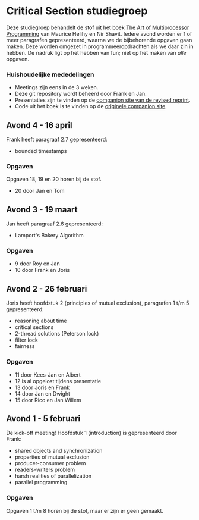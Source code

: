 Critical Section studiegroep
==========
Deze studiegroep behandelt de stof uit het boek [The Art of Multiprocessor
Programming](amzn.com/0123973376) van Maurice Helihy en Nir Shavit. Iedere
avond worden er 1 of meer paragrafen gepresenteerd, waarna we de bijbehorende
opgaven gaan maken. Deze worden omgezet in programmeeropdrachten als we daar
zin in hebben. De nadruk ligt op het hebben van fun; niet op het maken van
*alle* opgaven.

### Huishoudelijke mededelingen

- Meetings zijn eens in de 3 weken.
- Deze git repository wordt beheerd door Frank en Jan.
- Presentaties zijn te vinden op de [companion site van de revised
reprint](http://www.elsevierdirect.com/v2/companion.jsp?ISBN=9780123973375).
- Code uit het boek is te vinden op de [originele companion
site](http://www.elsevierdirect.com/v2/companion.jsp?ISBN=9780123705914).

Avond 4 - 16 april
--------
Frank heeft paragraaf 2.7 gepresenteerd:

- bounded timestamps

### Opgaven

Opgaven 18, 19 en 20 horen bij de stof.

- 20 door Jan en Tom

Avond 3 - 19 maart
--------
Jan heeft paragraaf 2.6 gepresenteerd:

- Lamport's Bakery Algorithm

### Opgaven

- 9 door Roy en Jan
- 10 door Frank en Joris

Avond 2 - 26 februari
-----------
Joris heeft hoofdstuk 2 (principles of mutual exclusion), paragrafen 1 t/m 5 gepresenteerd:

- reasoning about time
- critical sections
- 2-thread solutions (Peterson lock)
- filter lock
- fairness
 
### Opgaven

- 11 door Kees-Jan en Albert
- 12 is al opgelost tijdens presentatie
- 13 door Joris en Frank
- 14 door Jan en Dwight
- 15 door Rico en Jan Willem

Avond 1 - 5 februari
----------
De kick-off meeting! Hoofdstuk 1 (introduction) is gepresenteerd door Frank:

- shared objects and synchronization
- properties of mutual exclusion
- producer-consumer problem
- readers-writers problem
- harsh realities of parallelization
- parallel programming

### Opgaven
Opgaven 1 t/m 8 horen bij de stof, maar er zijn er geen gemaakt.
